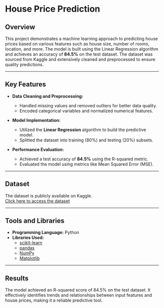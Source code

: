 # House Price Prediction

## Overview  
This project demonstrates a machine learning approach to predicting house prices based on various features such as house size, number of rooms, location, and more. The model is built using the Linear Regression algorithm and achieves an accuracy of **84.5%** on the test dataset. The dataset was sourced from Kaggle and extensively cleaned and preprocessed to ensure quality predictions.

---

## Key Features  
- **Data Cleaning and Preprocessing:**  
  - Handled missing values and removed outliers for better data quality.  
  - Encoded categorical variables and normalized numerical features.  

- **Model Implementation:**  
  - Utilized the **Linear Regression** algorithm to build the predictive model.  
  - Splitted the dataset into training (80%) and testing (20%) subsets.  

- **Performance Evaluation:**  
  - Achieved a test accuracy of **84.5%** using the R-squared metric.  
  - Evaluated the model using metrics like Mean Squared Error (MSE).  

---

## Dataset  
The dataset is publicly available on Kaggle.  
[Click here to access the dataset](https://www.kaggle.com/)  

---

## Tools and Libraries  
- **Programming Language:** Python  
- **Libraries Used:**  
  - [scikit-learn](https://scikit-learn.org/)  
  - [pandas](https://pandas.pydata.org/)  
  - [NumPy](https://numpy.org/)  
  - [Matplotlib](https://matplotlib.org/)

---

## Results
The model achieved an R-squared score of 84.5% on the test dataset. It effectively identifies trends and relationships between input features and house prices, making it a reliable predictive tool.

